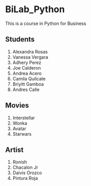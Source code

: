 # BiLab_Python
This is a course in Python for Business

## Students
1. Alexandra Rosas
2. Vanessa Vergara
3. Adhery Perez
4. Joe Calderon
5. Andrea Acero
6. Camila Quilcate
7. Briyitt Gamboa
8. Andres Calle

## Movies
1. Interstellar
2. Wonka
3. Avatar
4. Starwars

## Artist
1. Ronish
2. Chacalon Jr
3. Daivis Orozco
4. Pintura Roja

